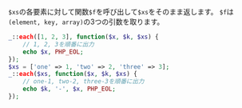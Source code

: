 `$xs`の各要素に対して関数`$f`を呼び出して`$xs`をそのまま返します。
`$f`は`(element, key, array)`の3つの引数を取ります。

```php
_::each([1, 2, 3], function($x, $k, $xs) {
    // 1, 2, 3を順番に出力
    echo $x, PHP_EOL;
});
$xs = ['one' => 1, 'two' => 2, 'three' => 3];
_::each($xs, function($x, $k, $xs) {
    // one-1, two-2, three-3を順番に出力
    echo $k, '-', $x, PHP_EOL;
});
```

